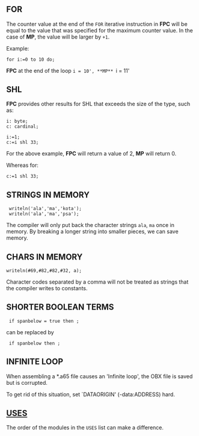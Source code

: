 #

## FOR

The counter value at the end of the `FOR` iterative instruction in **FPC** will be equal to the value that was specified for the maximum counter value. In the case of **MP**, the value will be larger by `+1`.

Example:
```delphi
for i:=0 to 10 do;
```

**FPC** at the end of the loop `i = 10', **MP** `i = 11'


## SHL

**FPC** provides other results for SHL that exceeds the size of the type, such as:

```delphi
i: byte;
c: cardinal;

i:=1;
c:=i shl 33;
```

For the above example, **FPC** will return a value of 2, **MP** will return 0.

Whereas for:
```delphi
c:=1 shl 33;
```

## STRINGS IN MEMORY

```delphi
 writeln('ala','ma','kota');
 writeln('ala','ma','psa');
```

The compiler will only put back the character strings `ala`, `ma` once in memory. By breaking a longer string into smaller pieces, we can save memory.


## CHARS IN MEMORY

```delphi
writeln(#69,#82,#82,#32, a);
```

Character codes separated by a comma will not be treated as strings that the compiler writes to constants.


## SHORTER BOOLEAN TERMS

```delphi
 if spanbelow = true then ;
```

can be replaced by

```delphi
 if spanbelow then ;
```

## INFINITE LOOP

When assembling a *.a65 file causes an 'Infinite loop', the OBX file is saved but is corrupted.

To get rid of this situation, set `DATAORIGIN' (-data:ADDRESS) hard.

## [USES](../moduly/#uses)

The order of the modules in the `USES` list can make a difference.
